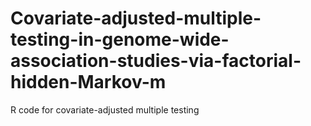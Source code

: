 # Covariate-adjusted-multiple-testing-in-genome-wide-association-studies-via-factorial-hidden-Markov-m
R code for covariate-adjusted multiple testing 
